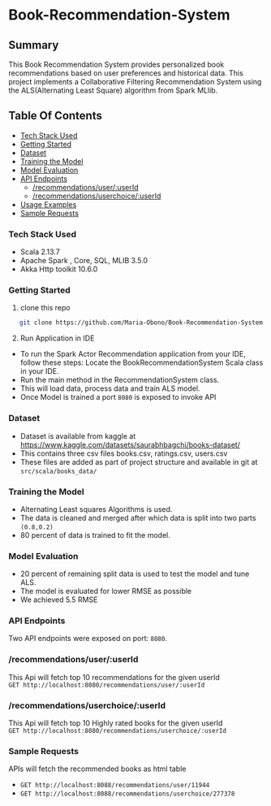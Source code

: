 # Book-Recommendation-System

## Summary
This Book Recommendation System provides personalized book recommendations based on user preferences and historical data. This project implements a Collaborative Filtering Recommendation System using the ALS(Alternating Least Square) algorithm from Spark MLlib.
## Table Of Contents
- [Tech Stack Used](#Tech-Stack-Used)
- [Getting Started](#getting-started)
- [Dataset](#dataset)
- [Training the Model](#training-the-model)
- [Model Evaluation](#model-evaluation)
- [API Endpoints](#api-endpoints)
    - [/recommendations/user/:userId](#user)
    - [/recommendations/userchoice/:userId](#recommendations)
- [Usage Examples](#usage-examples)
- [Sample Requests](#sample-requests)

### Tech Stack Used
- Scala 2.13.7
- Apache Spark , Core, SQL, MLIB 3.5.0
- Akka Http toolkit 10.6.0
### Getting Started
1. clone this repo
```bash
   git clone https://github.com/Maria-Obono/Book-Recommendation-System.git
```
2. Run Application in IDE
- To run the Spark Actor Recommendation application from your IDE, follow these steps:
  Locate the BookRecommendationSystem Scala class in your IDE.
- Run the main method in the RecommendationSystem class.
- This will load data, process data and train ALS model.
- Once Model is trained a port ```8080``` is exposed to invoke API

### Dataset
- Dataset is available from kaggle at
  https://www.kaggle.com/datasets/saurabhbagchi/books-dataset/
- This contains three csv files books.csv, ratings.csv, users.csv
- These files are added as part of project structure and available in git at
  ```src/scala/books_data/```

### Training the Model
- Alternating Least squares Algorithms is used.
- The data is cleaned and merged after which data is split into two parts ```(0.8,0.2)```
- 80 percent of data is trained to fit the model.

### Model Evaluation
- 20 percent of remaining split data is used to test the model and tune ALS.
- The model is evaluated for lower RMSE as possible
- We achieved 5.5 RMSE


### API Endpoints
Two API endpoints were exposed on port: ```8080```.

### /recommendations/user/:userId
This Api will fetch top 10 recommendations for the given userId  
```GET http://localhost:8080/recommendations/user/:userId```
### /recommendations/userchoice/:userId
This Api will fetch top 10 Highly rated books for the given userId  
```GET http://localhost:8080/recommendations/userchoice/:userId```
### Sample Requests
APIs will fetch the recommended books as html table
- ```GET http://localhost:8088/recommendations/user/11944```
- ```GET http://localhost:8088/recommendations/userchoice/277378```